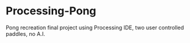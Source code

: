 # Processing-Pong
Pong recreation final project using Processing IDE, two user controlled paddles, no A.I. 

